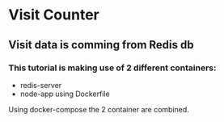 # Visit Counter

## Visit data is comming from Redis db

### This tutorial is making use of 2 different containers:
- redis-server
- node-app using Dockerfile

Using docker-compose the 2 container are combined.